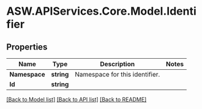 
# ASW.APIServices.Core.Model.Identifier

## Properties

Name | Type | Description | Notes
------------ | ------------- | ------------- | -------------
**Namespace** | **string** | Namespace for this identifier. | 
**Id** | **string** |  | 

[[Back to Model list]](../README.md#documentation-for-models)
[[Back to API list]](../README.md#documentation-for-api-endpoints)
[[Back to README]](../README.md)

